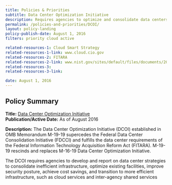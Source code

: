 ```yaml
---
title: Policies & Priorities
subtitle: Data Center Optimization Initiative
description: Requires agencies to optimize and consolidate data centers to deliver better services to the public while increasing return-on-investment to taxpayers.
permalink: /policies-and-priorities/DCOI/
layout: policy-landing
policy-publish-date: August 1, 2016
filters: priority cloud active

related-resources-1: Cloud Smart Strategy
related-resources-1-link: www.cloud.cio.gov
related-resources-2: FITARA
related-resources-2-link: www.nist.gov/sites/default/files/documents/2017/05/11/doc2017financialmanagementconference-fitara.pdf
related-resources-3:
related-resources-3-link:

date: August 1, 2016
---
```

## Policy Summary

**Title:** [Data Center Optimization Initiative](https://datacenters.cio.gov/)<br>
**Publication/Active Date:** As of August 2016

**Description:** The Data Center Optimization Initiative (DCOI) established in OMB Memorandum M-19-19 supercedes the Federal Data Center Consolidation Initiative (FDCCI) and fulfills the data center requirements of the Federal Information Technology Acquisition Reform Act (FITARA). M-19-19 rescinds and replaces M-16-19 Data Center Optimization Initiative.

The DCOI requires agencies to develop and report on data center strategies to consolidate inefficient infrastructure, optimize existing facilities, improve security posture, achieve cost savings, and transition to more efficient infrastructure, such as cloud services and inter-agency shared services
